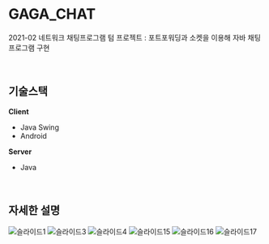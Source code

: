 # GAGA_CHAT
2021-02 네트워크 채팅프로그램 텀 프로젝트
: 포트포워딩과 소켓을 이용해 자바 채팅 프로그램 구현

<br/>

## 기술스택
**Client**
- Java Swing
- Android 

**Server**
- Java

<br/>

## 자세한 설명
![슬라이드1](https://user-images.githubusercontent.com/87821678/148896760-4c2a52e0-719a-4bf1-9cad-a3078c897f71.PNG)
![슬라이드3](https://user-images.githubusercontent.com/87821678/148896765-9042a05e-24b0-424b-b242-36f329281f29.PNG)
![슬라이드4](https://user-images.githubusercontent.com/87821678/148896788-824efbcb-832a-4f2e-909e-2954484933b0.PNG)
![슬라이드15](https://user-images.githubusercontent.com/87821678/148896852-3f390d90-37d0-4e84-9367-1b7b06aa65cf.PNG)
![슬라이드16](https://user-images.githubusercontent.com/87821678/148896860-ea4d15d1-1273-46de-93a2-a1275d71a17c.PNG)
![슬라이드17](https://user-images.githubusercontent.com/87821678/148896868-d980d104-8687-4764-96a5-0b019a87d77a.PNG)

